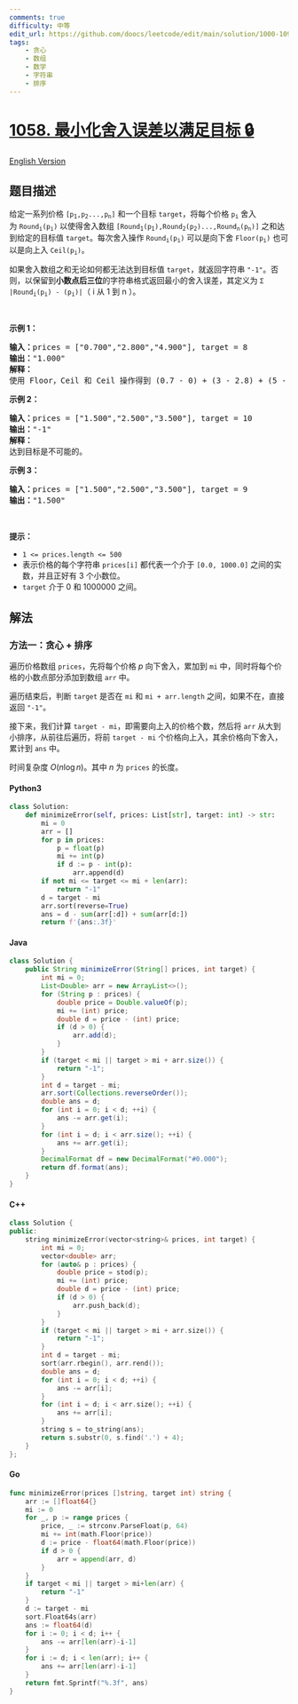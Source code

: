 ```yaml
---
comments: true
difficulty: 中等
edit_url: https://github.com/doocs/leetcode/edit/main/solution/1000-1099/1058.Minimize%20Rounding%20Error%20to%20Meet%20Target/README.md
tags:
    - 贪心
    - 数组
    - 数学
    - 字符串
    - 排序
---
```


<!-- problem:start -->

# [1058. 最小化舍入误差以满足目标 🔒](https://leetcode.cn/problems/minimize-rounding-error-to-meet-target)

[English Version](/solution/1000-1099/1058.Minimize%20Rounding%20Error%20to%20Meet%20Target/README_EN.md)

## 题目描述

<!-- description:start -->

<p>给定一系列价格&nbsp;<code>[p<sub>1</sub>,p<sub>2</sub>...,p<sub>n</sub>]</code>&nbsp;和一个目标&nbsp;<code>target</code>，将每个价格&nbsp;<code>p<sub>i</sub></code>&nbsp;舍入为&nbsp;<code>Round<sub>i</sub>(p<sub>i</sub>)</code>&nbsp;以使得舍入数组&nbsp;<code>[Round<sub>1</sub>(p<sub>1</sub>),Round<sub>2</sub>(p<sub>2</sub>)...,Round<sub>n</sub>(p<sub>n</sub>)]</code>&nbsp;之和达到给定的目标值&nbsp;<code>target</code>。每次舍入操作&nbsp;<code>Round<sub>i</sub>(p<sub>i</sub>)</code>&nbsp;可以是向下舍&nbsp;<code>Floor(p<sub>i</sub>)</code>&nbsp;也可以是向上入&nbsp;<code>Ceil(p<sub>i</sub>)</code>。</p>

<p>如果舍入数组之和无论如何都无法达到目标值&nbsp;<code>target</code>，就返回字符串&nbsp;<code>"-1"</code>。否则，以保留到<strong>小数点后三位</strong>的字符串格式返回最小的舍入误差，其定义为 <code>Σ |Round<sub>i</sub>(p<sub>i</sub>) - (p<sub>i</sub>)|</code>（&nbsp;i 从 1 到 n ）。</p>

<p>&nbsp;</p>

<p><strong>示例 1：</strong></p>

<pre>
<strong>输入：</strong>prices = ["0.700","2.800","4.900"], target = 8
<strong>输出：</strong>"1.000"
<strong>解释： </strong>
使用 Floor，Ceil 和 Ceil 操作得到 (0.7 - 0) + (3 - 2.8) + (5 - 4.9) = 0.7 + 0.2 + 0.1 = 1.0 。
</pre>

<p><strong>示例 2：</strong></p>

<pre>
<strong>输入：</strong>prices = ["1.500","2.500","3.500"], target = 10
<strong>输出：</strong>"-1"
<strong>解释：</strong>
达到目标是不可能的。</pre>

<p><strong>示例 3：</strong></p>

<pre>
<strong>输入：</strong>prices = ["1.500","2.500","3.500"], target = 9
<strong>输出：</strong>"1.500"
</pre>

<p>&nbsp;</p>

<p><strong>提示：</strong></p>

<ul>
	<li><code>1 &lt;= prices.length &lt;= 500</code></li>
	<li>表示价格的每个字符串&nbsp;<code>prices[i]</code>&nbsp;都代表一个介于 <code>[0.0,&nbsp;1000.0]</code> 之间的实数，并且正好有 3 个小数位。</li>
	<li><code>target</code>&nbsp;介于&nbsp;0 和 1000000&nbsp;之间。</li>
</ul>

<!-- description:end -->

## 解法

<!-- solution:start -->

### 方法一：贪心 + 排序

遍历价格数组 `prices`，先将每个价格 $p$ 向下舍入，累加到 `mi` 中，同时将每个价格的小数点部分添加到数组 `arr` 中。

遍历结束后，判断 `target` 是否在 `mi` 和 `mi + arr.length` 之间，如果不在，直接返回 `"-1"`。

接下来，我们计算 `target - mi`，即需要向上入的价格个数，然后将 `arr` 从大到小排序，从前往后遍历，将前 `target - mi` 个价格向上入，其余价格向下舍入，累计到 `ans` 中。

时间复杂度 $O(n\log n)$。其中 $n$ 为 `prices` 的长度。

<!-- tabs:start -->

#### Python3

```python
class Solution:
    def minimizeError(self, prices: List[str], target: int) -> str:
        mi = 0
        arr = []
        for p in prices:
            p = float(p)
            mi += int(p)
            if d := p - int(p):
                arr.append(d)
        if not mi <= target <= mi + len(arr):
            return "-1"
        d = target - mi
        arr.sort(reverse=True)
        ans = d - sum(arr[:d]) + sum(arr[d:])
        return f'{ans:.3f}'
```

#### Java

```java
class Solution {
    public String minimizeError(String[] prices, int target) {
        int mi = 0;
        List<Double> arr = new ArrayList<>();
        for (String p : prices) {
            double price = Double.valueOf(p);
            mi += (int) price;
            double d = price - (int) price;
            if (d > 0) {
                arr.add(d);
            }
        }
        if (target < mi || target > mi + arr.size()) {
            return "-1";
        }
        int d = target - mi;
        arr.sort(Collections.reverseOrder());
        double ans = d;
        for (int i = 0; i < d; ++i) {
            ans -= arr.get(i);
        }
        for (int i = d; i < arr.size(); ++i) {
            ans += arr.get(i);
        }
        DecimalFormat df = new DecimalFormat("#0.000");
        return df.format(ans);
    }
}
```

#### C++

```cpp
class Solution {
public:
    string minimizeError(vector<string>& prices, int target) {
        int mi = 0;
        vector<double> arr;
        for (auto& p : prices) {
            double price = stod(p);
            mi += (int) price;
            double d = price - (int) price;
            if (d > 0) {
                arr.push_back(d);
            }
        }
        if (target < mi || target > mi + arr.size()) {
            return "-1";
        }
        int d = target - mi;
        sort(arr.rbegin(), arr.rend());
        double ans = d;
        for (int i = 0; i < d; ++i) {
            ans -= arr[i];
        }
        for (int i = d; i < arr.size(); ++i) {
            ans += arr[i];
        }
        string s = to_string(ans);
        return s.substr(0, s.find('.') + 4);
    }
};
```

#### Go

```go
func minimizeError(prices []string, target int) string {
	arr := []float64{}
	mi := 0
	for _, p := range prices {
		price, _ := strconv.ParseFloat(p, 64)
		mi += int(math.Floor(price))
		d := price - float64(math.Floor(price))
		if d > 0 {
			arr = append(arr, d)
		}
	}
	if target < mi || target > mi+len(arr) {
		return "-1"
	}
	d := target - mi
	sort.Float64s(arr)
	ans := float64(d)
	for i := 0; i < d; i++ {
		ans -= arr[len(arr)-i-1]
	}
	for i := d; i < len(arr); i++ {
		ans += arr[len(arr)-i-1]
	}
	return fmt.Sprintf("%.3f", ans)
}
```

<!-- tabs:end -->

<!-- solution:end -->

<!-- problem:end -->
